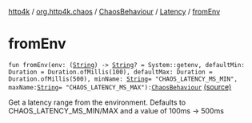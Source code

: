 [http4k](../../../index.md) / [org.http4k.chaos](../../index.md) / [ChaosBehaviour](../index.md) / [Latency](index.md) / [fromEnv](./from-env.md)

# fromEnv

`fun fromEnv(env: (`[`String`](https://kotlinlang.org/api/latest/jvm/stdlib/kotlin/-string/index.html)`) -> `[`String`](https://kotlinlang.org/api/latest/jvm/stdlib/kotlin/-string/index.html)`? = System::getenv, defaultMin: Duration = Duration.ofMillis(100), defaultMax: Duration = Duration.ofMillis(500), minName: `[`String`](https://kotlinlang.org/api/latest/jvm/stdlib/kotlin/-string/index.html)` = "CHAOS_LATENCY_MS_MIN", maxName: `[`String`](https://kotlinlang.org/api/latest/jvm/stdlib/kotlin/-string/index.html)` = "CHAOS_LATENCY_MS_MAX"): `[`ChaosBehaviour`](../index.md) [(source)](https://github.com/http4k/http4k/blob/master/http4k-testing-chaos/src/main/kotlin/org/http4k/chaos/ChaosBehaviour.kt#L43)

Get a latency range from the environment.
Defaults to CHAOS_LATENCY_MS_MIN/MAX and a value of 100ms -&gt; 500ms

